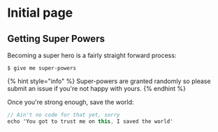 # Initial page

## Getting Super Powers

Becoming a super hero is a fairly straight forward process:

```
$ give me super-powers
```

{% hint style="info" %}
 Super-powers are granted randomly so please submit an issue if you're not happy with yours.
{% endhint %}

Once you're strong enough, save the world:

```csharp
// Ain't no code for that yet, sorry
echo 'You got to trust me on this, I saved the world'
```



